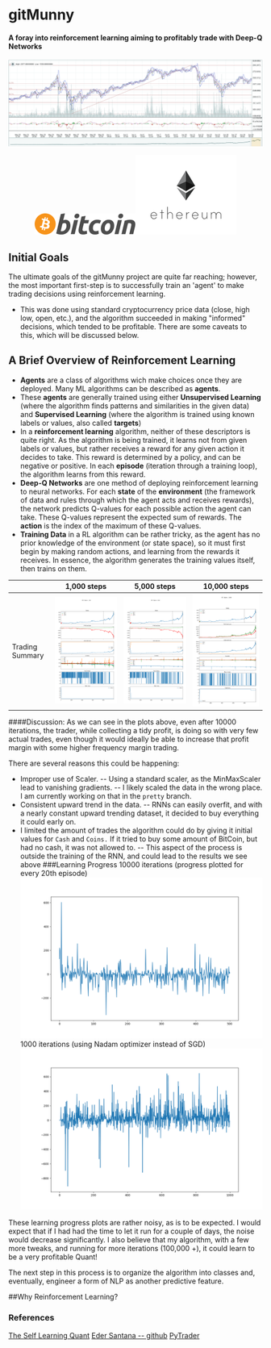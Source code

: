 # gitMunny
#### A foray into reinforcement learning aiming to profitably trade with Deep-Q Networks
![Poloniex Chart -- BitCoin](./images/bitcoinExchange.png)
<div style = 'text-align: center'>
<img src=./images/Bitcoin_logo.png><img src=./images/ethereumLogo.png>
</div>

## Initial Goals
The ultimate goals of the gitMunny project are quite far reaching; however, the most important first-step is to successfully train an 'agent' to make trading decisions using reinforcement learning.
- This was done using standard cryptocurrency price data (close, high low, open, etc.), and the algorithm succeeded in making "informed" decisions, which tended to be profitable. There are some caveats to this, which will be discussed below.

## A Brief Overview of Reinforcement Learning

- **Agents** are a class of algorithms wich make choices once they are deployed. Many ML algorithms can be described as **agents**.
- These **agents** are generally trained using either **Unsupervised Learning** (where the algorithm finds patterns and similarities in the given data) and **Supervised Learning** (where the algorithm is trained using known labels or values, also called **targets**)
- In a **reinforcement learning** algorithm, neither of these descriptors is quite right. As the algorithm is being trained, it learns not from given labels or values, but rather receives a reward for any given action it decides to take. This reward is determined by a policy, and can be negative or positive. In each **episode** (iteration through a training loop), the algorithm learns from this reward.
- **Deep-Q Networks** are one method of deploying reinforcement learning to neural networks. For each **state** of the **environment** (the framework of data and rules through which the agent acts and receives rewards), the network predicts Q-values for each possible action the agent can take. These Q-values represent the expected sum of rewards. The **action** is the index of the maximum of these Q-values.
- **Training Data** in a RL algorithm can be rather tricky, as the agent has no prior knowledge of the environment (or state space), so it must first begin by making random actions, and learning from the rewards it receives. In essence, the algorithm generates the training values itself, then trains on them.  

| | 1,000 steps | 5,000 steps | 10,000 steps|
|---| --- | --- | ---|
|Trading Summary| ![RL1](./src/BTC_1000sgd_summary.png) | ![RL2](./src/BTC_5000sgd_summary.png) | ![RL3](src/BTC_10000sgd_summary.png)|

####Discussion:
As we can see in the plots above, even after 10000 iterations, the trader, while collecting a tidy profit, is doing so with very few actual trades, even though it would ideally be able to increase that profit margin with some higher frequency margin trading.

There are several reasons this could be happening:
- Improper use of Scaler.
-- Using a standard scaler, as the MinMaxScaler lead to vanishing gradients.
-- I likely scaled the data in the wrong place. I am currently working on that in the `pretty` branch.
- Consistent upward trend in the data.
-- RNNs can easily overfit, and with a nearly constant upward trending dataset, it decided to buy everything it could early on.
- I limited the amount of trades the algorithm could do by giving it initial values for `Cash` and `Coins.` If it tried to buy some amount of BitCoin, but had no cash, it was not allowed to.
-- This aspect of the process is outside the training of the RNN, and could lead to the results we see above
###Learning Progress
10000 iterations (progress plotted for every 20th episode)
![Progress](src/reward_curve_sgd.png)
1000 iterations (using Nadam optimizer instead of SGD)
![progress](src/reward_curve.png)

These learning progress plots are rather noisy, as is to be expected. I would expect that if I had had the time to let it run for a couple of days, the noise would decrease significantly. I also believe that my algorithm, with a few more tweaks, and running for more iterations (100,000 +), it could learn to be a very profitable Quant!

The next step in this process is to organize the algorithm into classes and, eventually, engineer a form of NLP as another predictive feature. 

##Why Reinforcement Learning?


### References
[The Self Learning Quant](https://hackernoon.com/the-self-learning-quant-d3329fcc9915)
[Eder Santana -- github](https://github.com/EderSantana/X)
[PyTrader](https://github.com/owocki/pytrader/)
